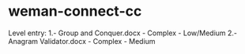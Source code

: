 # weman-connect-cc

Level entry:
1.- Group and Conquer.docx - Complex - Low/Medium
2.- Anagram Validator.docx - Complex - Medium
